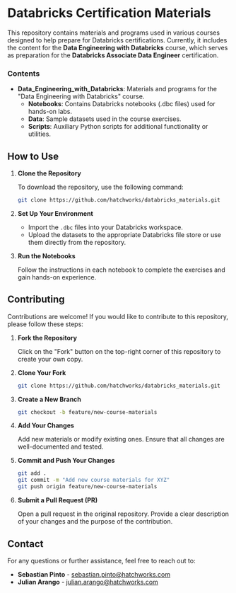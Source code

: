 # Databricks Certification Materials

This repository contains materials and programs used in various courses designed to help prepare for Databricks certifications. Currently, it includes the content for the **Data Engineering with Databricks** course, which serves as preparation for the **Databricks Associate Data Engineer** certification.

### Contents

- **Data_Engineering_with_Databricks**: Materials and programs for the "Data Engineering with Databricks" course.
  - **Notebooks**: Contains Databricks notebooks (.dbc files) used for hands-on labs.
  - **Data**: Sample datasets used in the course exercises.
  - **Scripts**: Auxiliary Python scripts for additional functionality or utilities.

## How to Use

1. **Clone the Repository**

   To download the repository, use the following command:

   ```bash
   git clone https://github.com/hatchworks/databricks_materials.git
   ```

2. **Set Up Your Environment**

   - Import the `.dbc` files into your Databricks workspace.
   - Upload the datasets to the appropriate Databricks file store or use them directly from the repository.

3. **Run the Notebooks**

   Follow the instructions in each notebook to complete the exercises and gain hands-on experience.

## Contributing

Contributions are welcome! If you would like to contribute to this repository, please follow these steps:

1. **Fork the Repository**

   Click on the "Fork" button on the top-right corner of this repository to create your own copy.

2. **Clone Your Fork**

   ```bash
   git clone https://github.com/hatchworks/databricks_materials.git
   ```

3. **Create a New Branch**

   ```bash
   git checkout -b feature/new-course-materials
   ```

4. **Add Your Changes**

   Add new materials or modify existing ones. Ensure that all changes are well-documented and tested.

5. **Commit and Push Your Changes**

   ```bash
   git add .
   git commit -m "Add new course materials for XYZ"
   git push origin feature/new-course-materials
   ```

6. **Submit a Pull Request (PR)**

   Open a pull request in the original repository. Provide a clear description of your changes and the purpose of the contribution.


## Contact

For any questions or further assistance, feel free to reach out to:

- **Sebastian Pinto** - sebastian.pinto@hatchworks.com
- **Julian Arango** - julian.arango@hatchworks.com

